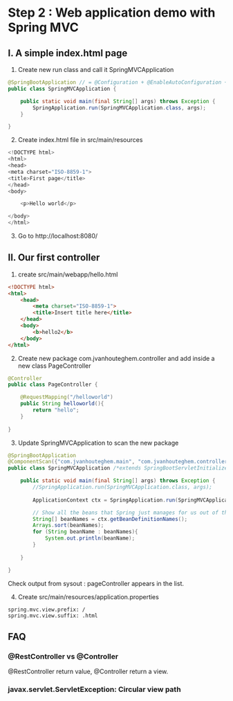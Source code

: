# Step 2 :  Web application demo with Spring MVC
 
## I. A simple index.html page

1. Create new run class and call it SpringMVCApplication

```java
@SpringBootApplication // = @Configuration + @EnableAutoConfiguration + WebApplication
public class SpringMVCApplication {

    public static void main(final String[] args) throws Exception {
    	SpringApplication.run(SpringMVCApplication.class, args);
    }

}
```

2. Create index.html file in src/main/resources

```java
<!DOCTYPE html>
<html>
<head>
<meta charset="ISO-8859-1">
<title>First page</title>
</head>
<body>

	<p>Hello world</p>

</body>
</html>
```

3. Go to http://localhost:8080/

## II. Our first controller

1. create src/main/webapp/hello.html

```html
<!DOCTYPE html>
<html>
	<head>
		<meta charset="ISO-8859-1">
		<title>Insert title here</title>
	</head>
	<body>
		<b>hello2</b>
	</body>
</html>
```

2. Create new package com.jvanhouteghem.controller and add inside a new class PageController

```java
@Controller
public class PageController {

	@RequestMapping("/helloworld")
	public String helloworld(){
		return "hello";
	}
	
}
```

3. Update SpringMVCApplication to scan the new package

```java
@SpringBootApplication
@ComponentScan({"com.jvanhouteghem.main", "com.jvanhouteghem.controller"}) // Update
public class SpringMVCApplication /*extends SpringBootServletInitializer*/{

    public static void main(final String[] args) throws Exception {
    	//SpringApplication.run(SpringMVCApplication.class, args);
    	
        ApplicationContext ctx = SpringApplication.run(SpringMVCApplication.class,  args);

        // Show all the beans that Spring just manages for us out of the box
        String[] beanNames = ctx.getBeanDefinitionNames();
        Arrays.sort(beanNames);
        for (String beanName : beanNames){
            System.out.println(beanName);
        }   
    	
    }

}
```

Check output from sysout : pageController appears in the list.

4. Create src/main/resources/application.properties

```
spring.mvc.view.prefix: /
spring.mvc.view.suffix: .html
```


## FAQ

### @RestController vs @Controller

@RestController return value, @Controller return a view.

### javax.servlet.ServletException: Circular view path

